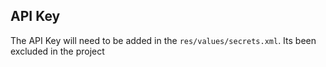 ## API Key
The API Key will need to be added in the `res/values/secrets.xml`. Its been excluded in the project